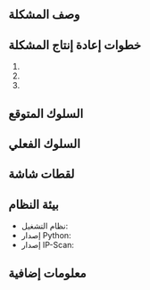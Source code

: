 <!-- نموذج الإبلاغ عن مشكلة -->

## وصف المشكلة
<!-- وصف واضح ومختصر للمشكلة التي تواجهها -->

## خطوات إعادة إنتاج المشكلة
<!-- خطوات تفصيلية لإعادة إنتاج المشكلة -->
1. 
2. 
3. 

## السلوك المتوقع
<!-- وصف واضح ومختصر لما كنت تتوقع حدوثه -->

## السلوك الفعلي
<!-- وصف واضح ومختصر لما حدث بالفعل -->

## لقطات شاشة
<!-- إذا أمكن، أضف لقطات شاشة للمساعدة في شرح مشكلتك -->

## بيئة النظام
 - نظام التشغيل: <!-- مثال: Windows 10, Ubuntu 20.04, macOS 11.0 -->
 - إصدار Python: <!-- مثال: 3.8.5 -->
 - إصدار IP-Scan: <!-- مثال: 1.0.0 -->

## معلومات إضافية
<!-- أي معلومات أخرى تعتقد أنها ذات صلة بالمشكلة -->
